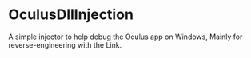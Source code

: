 # OculusDllInjection
A simple injector to help debug the Oculus app on Windows, Mainly for reverse-engineering with the Link.
